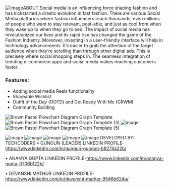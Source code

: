 ![image](https://github.com/user-attachments/assets/cae78002-700e-4970-9e4b-69a5773b1df6)ABOUT
Social media is an influencing force shaping fashion and has kickstarted a drastic evolution in fast fashion. There are various Social Media platforms where fashion influencers reach thousands, even millions of people who want to stay relevant, post-able, and just as cool from when they wake up to when they go to bed. The impact of social media has revolutionized our lives and its rapid rise has changed the game of the Fashion Industry. Moreover, investing in a user-friendly interface will help in technology advancements. It’s easier to grab the attention of the target audience when they’re scrolling than through other digital ads. This is precisely where social shopping steps in. The seamless integration of trending e-commerce apps and social media makes reaching customers faster.

### Features:

- Adding social media Reels functionality
- Shareable Wishlist
- Outfit of the Day (OOTD) and Get Ready With Me (GRWM)
- Community Building
  
![Brown Pastel Flowchart Diagram Graph Template](https://github.com/user-attachments/assets/1e605827-ddf4-4b1b-be1d-d20483bb6c1b)
![Brown Pastel Flowchart Diagram Graph Template (3)](https://github.com/user-attachments/assets/b2130314-4ec5-4a70-8cb9-8568316a14bb)
![image](https://github.com/user-attachments/assets/24530d45-bfe9-4553-91c7-1d6cfc674c64)
![Brown Pastel Flowchart Diagram Graph Template (5)](https://github.com/user-attachments/assets/6ed5f7b3-5a7c-490f-9add-bf2e769b9b0c)

![image](https://github.com/user-attachments/assets/2e0ccfe4-01c7-4452-ba1b-83c03ed186eb)
![image](https://github.com/user-attachments/assets/832071c2-4ad9-4652-86e7-c690d235a647)
![image](https://github.com/user-attachments/assets/76dc1584-10b0-4a2d-8f19-91a93f6a2936)
![image](https://github.com/user-attachments/assets/cdd8db14-0337-486a-8dc2-199a0aa2c933)
![image](https://github.com/user-attachments/assets/abab4f42-4b9f-4863-bed9-f875747f8245)
DEVELOPED BY:
 TECHCODERS
•	GUNGUN (LEADER)
LINKEDIN PROFILE-https://www.linkedin.com/in/gungun-gungun-b8274a22b/

•	ANANYA GUPTA
LINKEDIN PROFILE-https://www.linkedin.com/in/ananya-gupta-0706b122b/

•	DEVANSHI MATHUR
LINKEDIN PROFILE-https://www.linkedin.com/in/devanshi-mathur-9546b624a/







